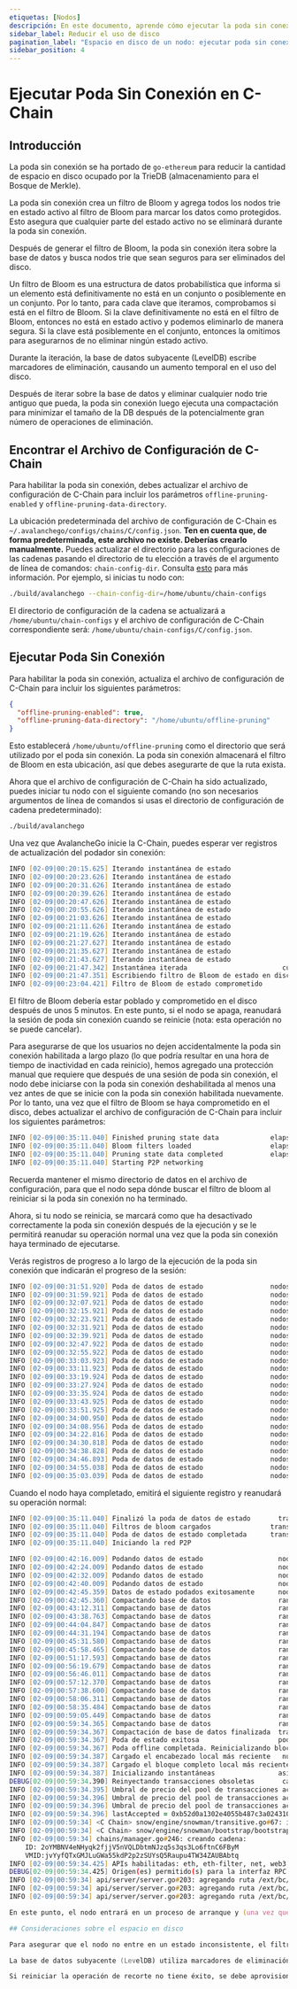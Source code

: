```yaml
---
etiquetas: [Nodos]
descripción: En este documento, aprende cómo ejecutar la poda sin conexión en tu nodo para reducir su uso de disco.
sidebar_label: Reducir el uso de disco
pagination_label: "Espacio en disco de un nodo: ejecutar poda sin conexión en C-Chain"
sidebar_position: 4
---
```


# Ejecutar Poda Sin Conexión en C-Chain

## Introducción

La poda sin conexión se ha portado de `go-ethereum` para reducir la cantidad de espacio en disco
ocupado por la TrieDB (almacenamiento para el Bosque de Merkle).

La poda sin conexión crea un filtro de Bloom y agrega todos los nodos trie en estado activo
al filtro de Bloom para marcar los datos como protegidos. Esto asegura que cualquier
parte del estado activo no se eliminará durante la poda sin conexión.

Después de generar el filtro de Bloom, la poda sin conexión itera sobre la base de datos
y busca nodos trie que sean seguros para ser eliminados del disco.

Un filtro de Bloom es una estructura de datos probabilística que informa si un elemento está
definitivamente no está en un conjunto o posiblemente en un conjunto. Por lo tanto, para cada clave que
iteramos, comprobamos si está en el filtro de Bloom. Si la clave definitivamente no está en
el filtro de Bloom, entonces no está en estado activo y podemos eliminarlo de manera segura.
Si la clave está posiblemente en el conjunto, entonces la omitimos para asegurarnos de no
eliminar ningún estado activo.

Durante la iteración, la base de datos subyacente (LevelDB) escribe marcadores de eliminación,
causando un aumento temporal en el uso del disco.

Después de iterar sobre la base de datos y eliminar cualquier nodo trie antiguo que pueda,
la poda sin conexión luego ejecuta una compactación para minimizar el tamaño de la DB después de la
potencialmente gran número de operaciones de eliminación.

## Encontrar el Archivo de Configuración de C-Chain

Para habilitar la poda sin conexión, debes actualizar el archivo de configuración de C-Chain
para incluir los parámetros `offline-pruning-enabled` y
`offline-pruning-data-directory`.

La ubicación predeterminada del archivo de configuración de C-Chain es
`~/.avalanchego/configs/chains/C/config.json`. **Ten en cuenta que, de forma predeterminada,
este archivo no existe. Deberías crearlo manualmente.** Puedes actualizar
el directorio para las configuraciones de las cadenas pasando el directorio de tu elección a través de
el argumento de línea de comandos: `chain-config-dir`. Consulta [esto](/nodes/configure/chain-config-flags.md) para más
información. Por ejemplo, si inicias tu nodo con:

```zsh
./build/avalanchego --chain-config-dir=/home/ubuntu/chain-configs
```

El directorio de configuración de la cadena se actualizará a `/home/ubuntu/chain-configs` y
el archivo de configuración de C-Chain correspondiente será:
`/home/ubuntu/chain-configs/C/config.json`.

## Ejecutar Poda Sin Conexión

Para habilitar la poda sin conexión, actualiza el archivo de configuración de C-Chain para incluir los siguientes parámetros:

```json
{
  "offline-pruning-enabled": true,
  "offline-pruning-data-directory": "/home/ubuntu/offline-pruning"
}
```

Esto establecerá `/home/ubuntu/offline-pruning` como el directorio que será utilizado por el
poda sin conexión. La poda sin conexión almacenará el filtro de Bloom en esta ubicación, así que
debes asegurarte de que la ruta exista.

Ahora que el archivo de configuración de C-Chain ha sido actualizado, puedes iniciar tu nodo con
el siguiente comando (no son necesarios argumentos de línea de comandos si usas el directorio de configuración de cadena predeterminado):

```zsh
./build/avalanchego
```

Una vez que AvalancheGo inicie la C-Chain, puedes esperar ver registros de actualización del podador sin conexión:

```zsh
INFO [02-09|00:20:15.625] Iterando instantánea de estado                 cuentas=297,231 slots=6,669,708 transcurrido=16.001s eta=1m29.03s
INFO [02-09|00:20:23.626] Iterando instantánea de estado                 cuentas=401,907 slots=10,698,094 transcurrido=24.001s eta=1m32.522s
INFO [02-09|00:20:31.626] Iterando instantánea de estado                 cuentas=606,544 slots=13,891,948 transcurrido=32.002s eta=1m10.927s
INFO [02-09|00:20:39.626] Iterando instantánea de estado                 cuentas=760,948 slots=18,025,523 transcurrido=40.002s eta=1m2.603s
INFO [02-09|00:20:47.626] Iterando instantánea de estado                 cuentas=886,583 slots=21,769,199 transcurrido=48.002s eta=1m8.834s
INFO [02-09|00:20:55.626] Iterando instantánea de estado                 cuentas=1,046,295 slots=26,120,100 transcurrido=56.002s eta=57.401s
INFO [02-09|00:21:03.626] Iterando instantánea de estado                 cuentas=1,229,257 slots=30,241,391 transcurrido=1m4.002s eta=47.674s
INFO [02-09|00:21:11.626] Iterando instantánea de estado                 cuentas=1,344,091 slots=34,128,835 transcurrido=1m12.002s eta=45.185s
INFO [02-09|00:21:19.626] Iterando instantánea de estado                 cuentas=1,538,009 slots=37,791,218 transcurrido=1m20.002s eta=34.59s
INFO [02-09|00:21:27.627] Iterando instantánea de estado                 cuentas=1,729,564 slots=41,694,303 transcurrido=1m28.002s eta=25.006s
INFO [02-09|00:21:35.627] Iterando instantánea de estado                 cuentas=1,847,617 slots=45,646,011 transcurrido=1m36.003s eta=20.052s
INFO [02-09|00:21:43.627] Iterando instantánea de estado                 cuentas=1,950,875 slots=48,832,722 transcurrido=1m44.003s eta=9.299s
INFO [02-09|00:21:47.342] Instantánea iterada                        cuentas=1,950,875 slots=49,667,870 transcurrido=1m47.718s
INFO [02-09|00:21:47.351] Escribiendo filtro de Bloom de estado en disco              nombre=/home/ubuntu/offline-pruning/statebloom.0xd6fca36db4b60b34330377040ef6566f6033ed8464731cbb06dc35c8401fa38e.bf.gz
INFO [02-09|00:23:04.421] Filtro de Bloom de estado comprometido             nombre=/home/ubuntu/offline-pruning/statebloom.0xd6fca36db4b60b34330377040ef6566f6033ed8464731cbb06dc35c8401fa38e.bf.gz
```

El filtro de Bloom debería estar poblado y comprometido en el disco después de unos 5
minutos. En este punto, si el nodo se apaga, reanudará la sesión de poda sin conexión cuando se reinicie (nota: esta operación no se puede cancelar).

Para asegurarse de que los usuarios no dejen accidentalmente la poda sin conexión habilitada
a largo plazo (lo que podría resultar en una hora de tiempo de inactividad en cada reinicio),
hemos agregado una protección manual que requiere que después de una sesión de poda sin conexión,
el nodo debe iniciarse con la poda sin conexión deshabilitada al menos una vez
antes de que se inicie con la poda sin conexión habilitada nuevamente. Por lo tanto, una vez que el
filtro de Bloom se haya comprometido en el disco, debes actualizar el archivo de configuración de C-Chain
para incluir los siguientes parámetros:

```zsh
INFO [02-09|00:35:11.040] Finished pruning state data             elapsed=12m6.619s
INFO [02-09|00:35:11.040] Bloom filters loaded                    elapsed=12m6.619s
INFO [02-09|00:35:11.040] Pruning state data completed            elapsed=12m6.619s
INFO [02-09|00:35:11.040] Starting P2P networking
```

Recuerda mantener el mismo directorio de datos en el archivo de configuración, para que el nodo sepa dónde buscar el filtro de bloom al reiniciar si la poda sin conexión no ha terminado.

Ahora, si tu nodo se reinicia, se marcará como que ha desactivado correctamente la poda sin conexión después de la ejecución y se le permitirá reanudar su operación normal una vez que la poda sin conexión haya terminado de ejecutarse.

Verás registros de progreso a lo largo de la ejecución de la poda sin conexión que indicarán el progreso de la sesión:

```zsh
INFO [02-09|00:31:51.920] Poda de datos de estado                 nodos=40,116,759 tamaño=10.08GiB  transcurrido=8m47.499s eta=12m50.961s
INFO [02-09|00:31:59.921] Poda de datos de estado                 nodos=41,659,059 tamaño=10.47GiB  transcurrido=8m55.499s eta=12m13.822s
INFO [02-09|00:32:07.921] Poda de datos de estado                 nodos=41,687,047 tamaño=10.48GiB  transcurrido=9m3.499s  eta=12m23.915s
INFO [02-09|00:32:15.921] Poda de datos de estado                 nodos=41,715,823 tamaño=10.48GiB  transcurrido=9m11.499s eta=12m33.965s
INFO [02-09|00:32:23.921] Poda de datos de estado                 nodos=41,744,167 tamaño=10.49GiB  transcurrido=9m19.500s eta=12m44.004s
INFO [02-09|00:32:31.921] Poda de datos de estado                 nodos=41,772,613 tamaño=10.50GiB  transcurrido=9m27.500s eta=12m54.01s
INFO [02-09|00:32:39.921] Poda de datos de estado                 nodos=41,801,267 tamaño=10.50GiB  transcurrido=9m35.500s eta=13m3.992s
INFO [02-09|00:32:47.922] Poda de datos de estado                 nodos=41,829,714 tamaño=10.51GiB  transcurrido=9m43.500s eta=13m13.951s
INFO [02-09|00:32:55.922] Poda de datos de estado                 nodos=41,858,400 tamaño=10.52GiB  transcurrido=9m51.501s eta=13m23.885s
INFO [02-09|00:33:03.923] Poda de datos de estado                 nodos=41,887,131 tamaño=10.53GiB  transcurrido=9m59.501s eta=13m33.79s
INFO [02-09|00:33:11.923] Poda de datos de estado                 nodos=41,915,583 tamaño=10.53GiB  transcurrido=10m7.502s eta=13m43.678s
INFO [02-09|00:33:19.924] Poda de datos de estado                 nodos=41,943,891 tamaño=10.54GiB  transcurrido=10m15.502s eta=13m53.551s
INFO [02-09|00:33:27.924] Poda de datos de estado                 nodos=41,972,281 tamaño=10.55GiB  transcurrido=10m23.502s eta=14m3.389s
INFO [02-09|00:33:35.924] Poda de datos de estado                 nodos=42,001,414 tamaño=10.55GiB  transcurrido=10m31.503s eta=14m13.192s
INFO [02-09|00:33:43.925] Poda de datos de estado                 nodos=42,029,987 tamaño=10.56GiB  transcurrido=10m39.504s eta=14m22.976s
INFO [02-09|00:33:51.925] Poda de datos de estado                 nodos=42,777,042 tamaño=10.75GiB  transcurrido=10m47.504s eta=14m7.245s
INFO [02-09|00:34:00.950] Poda de datos de estado                 nodos=42,865,413 tamaño=10.77GiB  transcurrido=10m56.529s eta=14m15.927s
INFO [02-09|00:34:08.956] Poda de datos de estado                 nodos=42,918,719 tamaño=10.79GiB  transcurrido=11m4.534s  eta=14m24.453s
INFO [02-09|00:34:22.816] Poda de datos de estado                 nodos=42,952,925 tamaño=10.79GiB  transcurrido=11m18.394s eta=14m41.243s
INFO [02-09|00:34:30.818] Poda de datos de estado                 nodos=42,998,715 tamaño=10.81GiB  transcurrido=11m26.397s eta=14m49.961s
INFO [02-09|00:34:38.828] Poda de datos de estado                 nodos=43,046,476 tamaño=10.82GiB  transcurrido=11m34.407s eta=14m58.572s
INFO [02-09|00:34:46.893] Poda de datos de estado                 nodos=43,107,656 tamaño=10.83GiB  transcurrido=11m42.472s eta=15m6.729s
INFO [02-09|00:34:55.038] Poda de datos de estado                 nodos=43,168,834 tamaño=10.85GiB  transcurrido=11m50.616s eta=15m14.934s
INFO [02-09|00:35:03.039] Poda de datos de estado                 nodos=43,446,900 tamaño=10.92GiB  transcurrido=11m58.618s eta=15m14.705s
```

Cuando el nodo haya completado, emitirá el siguiente registro y reanudará su operación normal:

```zsh
INFO [02-09|00:35:11.040] Finalizó la poda de datos de estado       transcurrido=12m6.619s
INFO [02-09|00:35:11.040] Filtros de bloom cargados               transcurrido=12m6.619s
INFO [02-09|00:35:11.040] Poda de datos de estado completada      transcurrido=12m6.619s
INFO [02-09|00:35:11.040] Iniciando la red P2P
```

```zsh
INFO [02-09|00:42:16.009] Podando datos de estado                   nodos=93,649,812 tamaño=23.53GiB  transcurrido=19m11.588s eta=1m2.658s
INFO [02-09|00:42:24.009] Podando datos de estado                   nodos=95,045,956 tamaño=23.89GiB  transcurrido=19m19.588s eta=45.149s
INFO [02-09|00:42:32.009] Podando datos de estado                   nodos=96,429,410 tamaño=24.23GiB  transcurrido=19m27.588s eta=28.041s
INFO [02-09|00:42:40.009] Podando datos de estado                   nodos=97,811,804 tamaño=24.58GiB  transcurrido=19m35.588s eta=11.204s
INFO [02-09|00:42:45.359] Datos de estado podados exitosamente      nodos=98,744,430 tamaño=24.82GiB  transcurrido=19m40.938s
INFO [02-09|00:42:45.360] Compactando base de datos                 rango=0x00-0x10 transcurrido="2.157µs"
INFO [02-09|00:43:12.311] Compactando base de datos                 rango=0x10-0x20 transcurrido=26.951s
INFO [02-09|00:43:38.763] Compactando base de datos                 rango=0x20-0x30 transcurrido=53.402s
INFO [02-09|00:44:04.847] Compactando base de datos                 rango=0x30-0x40 transcurrido=1m19.486s
INFO [02-09|00:44:31.194] Compactando base de datos                 rango=0x40-0x50 transcurrido=1m45.834s
INFO [02-09|00:45:31.580] Compactando base de datos                 rango=0x50-0x60 transcurrido=2m46.220s
INFO [02-09|00:45:58.465] Compactando base de datos                 rango=0x60-0x70 transcurrido=3m13.104s
INFO [02-09|00:51:17.593] Compactando base de datos                 rango=0x70-0x80 transcurrido=8m32.233s
INFO [02-09|00:56:19.679] Compactando base de datos                 rango=0x80-0x90 transcurrido=13m34.319s
INFO [02-09|00:56:46.011] Compactando base de datos                 rango=0x90-0xa0 transcurrido=14m0.651s
INFO [02-09|00:57:12.370] Compactando base de datos                 rango=0xa0-0xb0 transcurrido=14m27.010s
INFO [02-09|00:57:38.600] Compactando base de datos                 rango=0xb0-0xc0 transcurrido=14m53.239s
INFO [02-09|00:58:06.311] Compactando base de datos                 rango=0xc0-0xd0 transcurrido=15m20.951s
INFO [02-09|00:58:35.484] Compactando base de datos                 rango=0xd0-0xe0 transcurrido=15m50.123s
INFO [02-09|00:59:05.449] Compactando base de datos                 rango=0xe0-0xf0 transcurrido=16m20.089s
INFO [02-09|00:59:34.365] Compactando base de datos                 rango=0xf0-     transcurrido=16m49.005s
INFO [02-09|00:59:34.367] Compactación de base de datos finalizada  transcurrido=16m49.006s
INFO [02-09|00:59:34.367] Poda de estado exitosa                    podados=24.82GiB transcurrido=39m34.749s
INFO [02-09|00:59:34.367] Poda offline completada. Reinicializando blockchain.
INFO [02-09|00:59:34.387] Cargado el encabezado local más reciente   número=10,671,401 hash=b52d0a..7bd166 edad=40m29s
INFO [02-09|00:59:34.387] Cargado el bloque completo local más reciente número=10,671,401 hash=b52d0a..7bd166 edad=40m29s
INFO [02-09|00:59:34.387] Inicializando instantáneas                asíncrono=true
DEBUG[02-09|00:59:34.390] Reinyectando transacciones obsoletas       cantidad=0
INFO [02-09|00:59:34.395] Umbral de precio del pool de transacciones actualizado precio=470,000,000,000
INFO [02-09|00:59:34.396] Umbral de precio del pool de transacciones actualizado precio=225,000,000,000
INFO [02-09|00:59:34.396] Umbral de precio del pool de transacciones actualizado precio=0
INFO [02-09|00:59:34.396] lastAccepted = 0xb52d0a1302e4055b487c3a0243106b5e13a915c6e178da9f8491cebf017bd166
INFO [02-09|00:59:34] <C Chain> snow/engine/snowman/transitive.go#67: inicializando motor de consenso
INFO [02-09|00:59:34] <C Chain> snow/engine/snowman/bootstrap/bootstrapper.go#220: Iniciando bootstrap...
INFO [02-09|00:59:34] chains/manager.go#246: creando cadena:
    ID: 2oYMBNV4eNHyqk2fjjV5nVQLDbtmNJzq5s3qs3Lo6ftnC6FByM
    VMID:jvYyfQTxGMJLuGWa55kdP2p2zSUYsQ5Raupu4TW34ZAUBAbtq
INFO [02-09|00:59:34.425] APIs habilitadas: eth, eth-filter, net, web3, internal-eth, internal-blockchain, internal-transaction, avax
DEBUG[02-09|00:59:34.425] Origen(es) permitido(s) para la interfaz RPC de WS [*]
INFO [02-09|00:59:34] api/server/server.go#203: agregando ruta /ext/bc/2q9e4r6Mu3U68nU1fYjgbR6JvwrRx36CohpAX5UQxse55x1Q5/avax
INFO [02-09|00:59:34] api/server/server.go#203: agregando ruta /ext/bc/2q9e4r6Mu3U68nU1fYjgbR6JvwrRx36CohpAX5UQxse55x1Q5/rpc
INFO [02-09|00:59:34] api/server/server.go#203: agregando ruta /ext/bc/2q9e4r6Mu3U68

En este punto, el nodo entrará en un proceso de arranque y (una vez que el arranque se complete) reanudará el consenso y funcionará con normalidad.

## Consideraciones sobre el espacio en disco

Para asegurar que el nodo no entre en un estado inconsistente, el filtro de bloom utilizado para el recorte se persiste en el directorio de datos de recorte sin conexión (`offline-pruning-data-directory`) durante la duración de la operación. Este directorio debe tener espacio en disco disponible de tamaño `offline-pruning-bloom-filter-size` (por defecto, 512 MB).

La base de datos subyacente (LevelDB) utiliza marcadores de eliminación (tumbas) para identificar claves recién eliminadas. Estos marcadores se persisten temporalmente en disco hasta que se eliminan durante un proceso conocido como compactación. Esto llevará a un aumento en el uso del disco durante el recorte. Si su nodo se queda sin espacio en disco durante el recorte, puede reiniciar de forma segura la operación de recorte. Esto puede tener éxito ya que reiniciar el nodo desencadena la compactación.

Si reiniciar la operación de recorte no tiene éxito, se debe aprovisionar espacio en disco adicional.